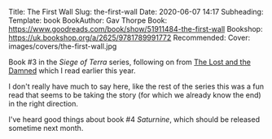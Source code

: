 Title: The First Wall
Slug: the-first-wall
Date: 2020-06-07 14:17
Subheading: 
Template: book
BookAuthor: Gav Thorpe 
Book: https://www.goodreads.com/book/show/51911484-the-first-wall
Bookshop: https://uk.bookshop.org/a/2625/9781789991772
Recommended:
Cover: images/covers/the-first-wall.jpg

Book #3 in the *Siege of Terra* series, following on from [The Lost and the Damned](https://www.jacquescorbytuech.com/reading/lost-damned) which I read earlier this year.

I don't really have much to say here, like the rest of the series this was a fun read that seems to be taking the story (for which we already know the end) in the right direction. 

I've heard good things about book #4 *Saturnine*, which should be released sometime next month.